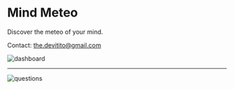 Mind Meteo
===========

Discover the meteo of your mind.

Contact: the.devitito@gmail.com

![dashboard](devitito.github.com/mymindmeteo/images/dashboard.png)
* * *
![questions](devitito.github.com/mymindmeteo/images/questions.png)

